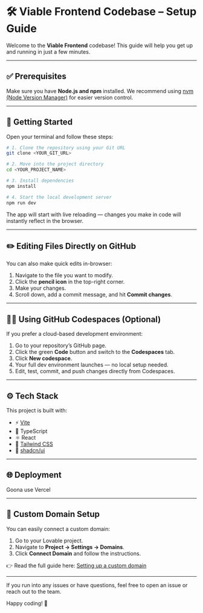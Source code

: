 # 🛠 Viable Frontend Codebase – Setup Guide

Welcome to the **Viable Frontend** codebase! This guide will help you get up and running in just a few minutes.

---

## ✅ Prerequisites

Make sure you have **Node.js and npm** installed.
We recommend using [nvm (Node Version Manager)](https://github.com/nvm-sh/nvm#installing-and-updating) for easier version control.

---

## 🚀 Getting Started

Open your terminal and follow these steps:

```sh
# 1. Clone the repository using your Git URL
git clone <YOUR_GIT_URL>

# 2. Move into the project directory
cd <YOUR_PROJECT_NAME>

# 3. Install dependencies
npm install

# 4. Start the local development server
npm run dev
```

The app will start with live reloading — changes you make in code will instantly reflect in the browser.

---

## ✏️ Editing Files Directly on GitHub

You can also make quick edits in-browser:

1. Navigate to the file you want to modify.
2. Click the **pencil icon** in the top-right corner.
3. Make your changes.
4. Scroll down, add a commit message, and hit **Commit changes**.

---

## 🧑‍💻 Using GitHub Codespaces (Optional)

If you prefer a cloud-based development environment:

1. Go to your repository’s GitHub page.
2. Click the green **Code** button and switch to the **Codespaces** tab.
3. Click **New codespace**.
4. Your full dev environment launches — no local setup needed.
5. Edit, test, commit, and push changes directly from Codespaces.

---

## ⚙️ Tech Stack

This project is built with:

* ⚡️ [Vite](https://vitejs.dev/)
* 🧠 TypeScript
* ⚛️ React
* 🎨 [Tailwind CSS](https://tailwindcss.com/)
* 🧩 [shadcn/ui](https://ui.shadcn.dev/)

---

## 🌐 Deployment

Goona use Vercel

---

## 🔗 Custom Domain Setup

You can easily connect a custom domain:

1. Go to your Lovable project.
2. Navigate to **Project → Settings → Domains**.
3. Click **Connect Domain** and follow the instructions.

👉 Read the full guide here: [Setting up a custom domain](https://docs.lovable.dev/tips-tricks/custom-domain#step-by-step-guide)

---

If you run into any issues or have questions, feel free to open an issue or reach out to the team.

Happy coding! 🚀
